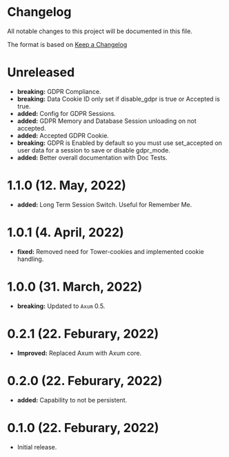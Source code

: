 # Changelog

All notable changes to this project will be documented in this file.

The format is based on [Keep a Changelog](https://keepachangelog.com/en/1.0.0/)

# Unreleased

- **breaking:** GDPR Compliance.
- **breaking:** Data Cookie ID only set if disable_gdpr is true or Accepted is true.
- **added:** Config for GDPR Sessions.
- **added:** GDPR Memory and Database Session unloading on not accepted.
- **added:** Accepted GDPR Cookie.
- **breaking:** GDPR is Enabled by default so you must use set_accepted on user data for a session to save or disable gdpr_mode.
- **added:** Better overall documentation with Doc Tests.

# 1.1.0 (12. May, 2022)

- **added:** Long Term Session Switch. Useful for Remember Me.

# 1.0.1 (4. April, 2022)

- **fixed:** Removed need for Tower-cookies and implemented cookie handling.

# 1.0.0 (31. March, 2022)

- **breaking:** Updated to `Axum` 0.5.

# 0.2.1 (22. Feburary, 2022)

- **Improved:** Replaced Axum with Axum core.

# 0.2.0 (22. Feburary, 2022)

- **added:** Capability to not be persistent.

# 0.1.0 (22. Feburary, 2022)

- Initial release.
